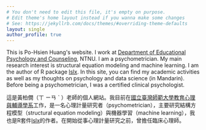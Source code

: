 ```yaml
---
# You don't need to edit this file, it's empty on purpose.
# Edit theme's home layout instead if you wanna make some changes
# See: https://jekyllrb.com/docs/themes/#overriding-theme-defaults
layout: single
author_profile: true
---
```


This is Po-Hsien Huang's website. I work at [Department of Educational Psychology and Counseling](https://www.epc.ntnu.edu.tw/), NTNU. I am a psychometrician. My main research interest is structural equation modeling and machine learning. I am the author of R package [lslx](https://CRAN.R-project.org/package=lslx). In this site, you can find my academic activities as well as my thoughts on psychology and data science (in Mandarin). Before being a psychometrician, I was a certified clinical psychologist.


這是黃柏僩（ㄒ ㄧㄢ ˋ ）老師的個人網站。我目前在[國立臺灣師範大學教育心理與輔導學系](https://www.epc.ntnu.edu.tw/)工作，是一名心理計量研究者（psychometrician），主要研究結構方程模型（structural equation modeling）與機器學習（machine learning），我也是R套件[lslx](https://CRAN.R-project.org/package=lslx)的作者。在開始從事心理計量研究之前，曾擔任臨床心理師。